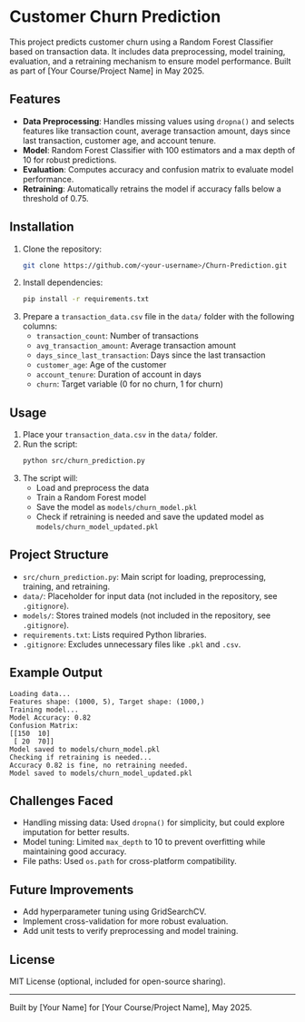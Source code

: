 # Customer Churn Prediction

This project predicts customer churn using a Random Forest Classifier based on transaction data. It includes data preprocessing, model training, evaluation, and a retraining mechanism to ensure model performance. Built as part of [Your Course/Project Name] in May 2025.

## Features
- **Data Preprocessing**: Handles missing values using `dropna()` and selects features like transaction count, average transaction amount, days since last transaction, customer age, and account tenure.
- **Model**: Random Forest Classifier with 100 estimators and a max depth of 10 for robust predictions.
- **Evaluation**: Computes accuracy and confusion matrix to evaluate model performance.
- **Retraining**: Automatically retrains the model if accuracy falls below a threshold of 0.75.

## Installation
1. Clone the repository:
   ```bash
   git clone https://github.com/<your-username>/Churn-Prediction.git
   ```
2. Install dependencies:
   ```bash
   pip install -r requirements.txt
   ```
3. Prepare a `transaction_data.csv` file in the `data/` folder with the following columns:
   - `transaction_count`: Number of transactions
   - `avg_transaction_amount`: Average transaction amount
   - `days_since_last_transaction`: Days since the last transaction
   - `customer_age`: Age of the customer
   - `account_tenure`: Duration of account in days
   - `churn`: Target variable (0 for no churn, 1 for churn)

## Usage
1. Place your `transaction_data.csv` in the `data/` folder.
2. Run the script:
   ```bash
   python src/churn_prediction.py
   ```
3. The script will:
   - Load and preprocess the data
   - Train a Random Forest model
   - Save the model as `models/churn_model.pkl`
   - Check if retraining is needed and save the updated model as `models/churn_model_updated.pkl`

## Project Structure
- `src/churn_prediction.py`: Main script for loading, preprocessing, training, and retraining.
- `data/`: Placeholder for input data (not included in the repository, see `.gitignore`).
- `models/`: Stores trained models (not included in the repository, see `.gitignore`).
- `requirements.txt`: Lists required Python libraries.
- `.gitignore`: Excludes unnecessary files like `.pkl` and `.csv`.

## Example Output
```
Loading data...
Features shape: (1000, 5), Target shape: (1000,)
Training model...
Model Accuracy: 0.82
Confusion Matrix:
[[150  10]
 [ 20  70]]
Model saved to models/churn_model.pkl
Checking if retraining is needed...
Accuracy 0.82 is fine, no retraining needed.
Model saved to models/churn_model_updated.pkl
```

## Challenges Faced
- Handling missing data: Used `dropna()` for simplicity, but could explore imputation for better results.
- Model tuning: Limited `max_depth` to 10 to prevent overfitting while maintaining good accuracy.
- File paths: Used `os.path` for cross-platform compatibility.

## Future Improvements
- Add hyperparameter tuning using GridSearchCV.
- Implement cross-validation for more robust evaluation.
- Add unit tests to verify preprocessing and model training.

## License
MIT License (optional, included for open-source sharing).

---
Built by [Your Name] for [Your Course/Project Name], May 2025.